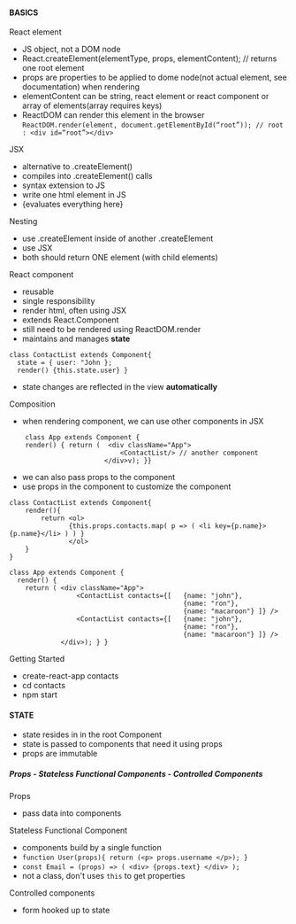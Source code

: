 #### BASICS

React element 
- JS object, not a DOM node
- React.createElement(elementType, props, elementContent); // returns one root element
- props are properties to be applied to dome node(not actual element, see documentation) when rendering
- elementContent can be string, react element or react component or array of elements(array requires keys)
- ReactDOM can render this element in the browser
    ```ReactDOM.render(element, document.getElementById(“root”)); // root : <div id=“root”></div>```

JSX
- alternative to .createElement()
- compiles into .createElement() calls
- syntax extension to JS
- write one html element in JS
- {evaluates everything here}

Nesting
- use .createElement inside of another .createElement
- use JSX 
- both should return ONE element (with child elements)

React component
- reusable
- single responsibility
- render html, often using JSX
- extends React.Component
- still need to be rendered using ReactDOM.render
- maintains and manages **state**
```
class ContactList extends Component{
  state = { user: "John };
  render() {this.state.user} }
```
- state changes are reflected in the view **automatically**



Composition
- when rendering component, we can use other components in JSX
```
    class App extends Component {
    render() { return (  <div className="App">
                 	  		<ContactList/> // another component
      			        </div>v); }}
```
- we can also pass props to the component
- use props in the component to customize the component

```
class ContactList extends Component{
    render(){
        return <ol>
               {this.props.contacts.map( p => ( <li key={p.name}> {p.name}</li> ) ) }
               </ol>
    }
}

class App extends Component {
  render() {
    return ( <div className="App">
                 <ContactList contacts={[   {name: "john"},
                                            {name: "ron"},
                                            {name: "macaroon"} ]} />
                 <ContactList contacts={[   {name: "john"},
                                            {name: "ron"},
                                            {name: "macaroon"} ]} />
             </div>); } }
```



Getting Started
- create-react-app contacts
- cd contacts
- npm start


#### STATE

- state resides in in the root Component
- state is passed to components that need it using props 
- props are immutable


##### Props - Stateless Functional Components - Controlled Components

Props
- pass data into components

Stateless Functional Component
- components build by a single function
- `function User(props){ return (<p> props.username </p>); }`
- `const Email = (props) => ( <div> {props.text} </div> );`
- not a class, don't uses `this` to get properties

Controlled components
- form hooked up to state
